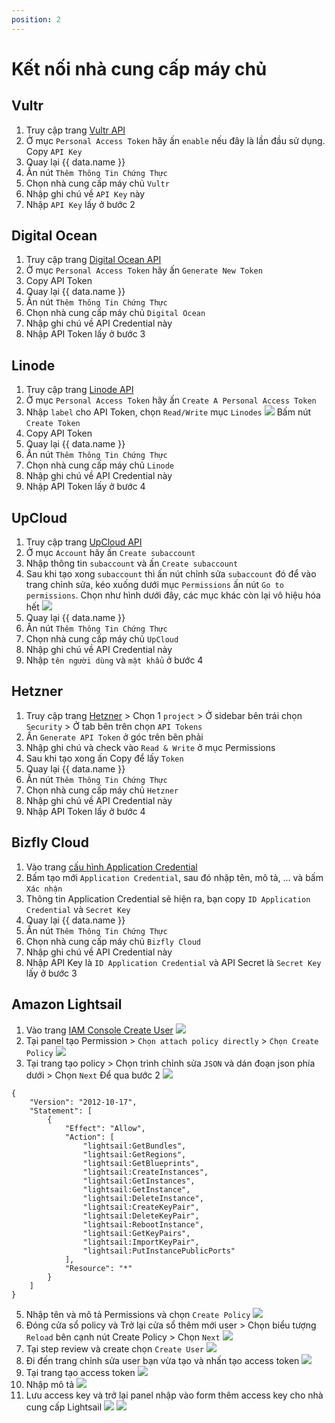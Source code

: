```yaml
---
position: 2
---
```


<script setup>
import { data } from '../../.vitepress/config.data.ts'
</script>

# Kết nối nhà cung cấp máy chủ

## Vultr

1. Truy cập trang [Vultr API](https://my.vultr.com/settings/#settingsapi)
2. Ở mục `Personal Access Token` hãy ấn `enable` nếu đây là lần đầu sử dụng. Copy `API Key`
3. Quay lại <a :href="data.url + '/user/vps'" target="_blank">{{ data.name }}</a>
4. Ấn nút `Thêm Thông Tin Chứng Thực`
5. Chọn nhà cung cấp máy chủ `Vultr`
6. Nhập ghi chú về `API Key` này
7. Nhập `API Key` lấy ở bước 2

## Digital Ocean

1. Truy cập trang [Digital Ocean API](https://cloud.digitalocean.com/account/api/tokens)
2. Ở mục `Personal Access Token` hãy ấn `Generate New Token`
3. Copy API Token
4. Quay lại <a :href="data.url + '/user/vps'" target="_blank">{{ data.name }}</a>
5. Ấn nút `Thêm Thông Tin Chứng Thực`
6. Chọn nhà cung cấp máy chủ `Digital Ocean`
7. Nhập ghi chú về API Credential này
8. Nhập API Token lấy ở bước 3

## Linode

1. Truy cập trang [Linode API](https://cloud.linode.com/profile/tokens)
2. Ở mục `Personal Access Token` hãy ấn `Create A Personal Access Token`
3. Nhập `label` cho API Token, chọn `Read/Write` mục `Linodes`
   ![](<../../images/connect-server-provider/Screenshot 2024-03-25 at 8.34.43.png>)
   Bấm nút `Create Token`
4. Copy API Token
5. Quay lại <a :href="data.url + '/user/vps'" target="_blank">{{ data.name }}</a>
6. Ấn nút `Thêm Thông Tin Chứng Thực`
7. Chọn nhà cung cấp máy chủ `Linode`
8. Nhập ghi chú về API Credential này
9. Nhập API Token lấy ở bước 4

## UpCloud

1. Truy cập trang [UpCloud API](https://hub.upcloud.com/people/accounts)
2. Ở mục `Account` hãy ấn `Create subaccount`
3. Nhập thông tin `subaccount` và ấn `Create subaccount`
4. Sau khi tạo xong `subaccount` thì ấn nút chỉnh sửa `subaccount` đó để vào trang chỉnh sửa, kéo xuống dưới mục `Permissions` ấn nút `Go to permissions`.
   Chọn như hình dưới đây, các mục khác còn lại vô hiệu hóa hết
   ![](<../../images/connect-server-provider/Screenshot 2024-03-25 at 8.44.25.png>)
5. Quay lại <a :href="data.url + '/user/vps'" target="_blank">{{ data.name }}</a>
6. Ấn nút `Thêm Thông Tin Chứng Thực`
7. Chọn nhà cung cấp máy chủ `UpCloud`
8. Nhập ghi chú về API Credential này
9. Nhập `tên người dùng` và `mật khẩu` ở bước 4

## Hetzner

1. Truy cập trang [Hetzner](https://console.hetzner.cloud/projects) > Chọn 1 `project` > Ở sidebar bên trái chọn `Security` > Ở tab bên trên chọn `API Tokens`
2. Ấn `Generate API Token` ở góc trên bên phải
3. Nhập ghi chú và check vào `Read & Write` ở mục Permissions
4. Sau khi tạo xong ấn Copy để lấy `Token`
5. Quay lại <a :href="data.url + '/user/vps'" target="_blank">{{ data.name }}</a>
6. Ấn nút `Thêm Thông Tin Chứng Thực`
7. Chọn nhà cung cấp máy chủ `Hetzner`
8. Nhập ghi chú về API Credential này
9. Nhập API Token lấy ở bước 4

## Bizfly Cloud

1. Vào trang [cấu hình Application Credential](https://manage.bizflycloud.vn/account/configuration/credential)
2. Bấm tạo mới `Application Credential`, sau đó nhập tên, mô tả, ... và bấm `Xác nhận`
3. Thông tin Application Credential sẽ hiện ra, bạn copy `ID Application Credential` và `Secret Key`
4. Quay lại <a :href="data.url + '/user/vps'" target="_blank">{{ data.name }}</a>
5. Ấn nút `Thêm Thông Tin Chứng Thực`
6. Chọn nhà cung cấp máy chủ `Bizfly Cloud`
7. Nhập ghi chú về API Credential này
8. Nhập API Key là `ID Application Credential` và API Secret là `Secret Key` lấy ở bước 3

## Amazon Lightsail

1. Vào trang [IAM Console Create User](https://us-east-1.console.aws.amazon.com/iam/home#/users/create)
   ![](../../images/connect-server-provider/lightsail-create-user.png)
2. Tại panel tạo Permission > `Chọn attach policy directly` > `Chọn Create Policy`
   ![](../../images/connect-server-provider/lightsail-policy.png)
3. Tại trang tạo policy > Chọn trình chỉnh sửa `JSON` và dán đoạn json phía dưới > Chọn `Next` Để qua bước 2
   ![](../../images/connect-server-provider/lightsail-policy-permission.png)

```
{
	"Version": "2012-10-17",
	"Statement": [
		{
			"Effect": "Allow",
			"Action": [
				"lightsail:GetBundles",
				"lightsail:GetRegions",
				"lightsail:GetBlueprints",
				"lightsail:CreateInstances",
				"lightsail:GetInstances",
				"lightsail:GetInstance",
				"lightsail:DeleteInstance",
				"lightsail:CreateKeyPair",
				"lightsail:DeleteKeyPair",
				"lightsail:RebootInstance",
				"lightsail:GetKeyPairs",
				"lightsail:ImportKeyPair",
				"lightsail:PutInstancePublicPorts"
			],
			"Resource": "*"
		}
	]
}
```

5. Nhập tên và mô tả Permissions và chọn `Create Policy`
   ![](../../images/connect-server-provider/lightsail-policy-name.png)
6. Đóng cửa sổ policy và Trở lại cửa sổ thêm mới user > Chọn biểu tượng `Reload` bên cạnh nút Create Policy > Chọn `Next`
   ![](../../images/connect-server-provider/lightsail-done-attach-permission.png)
7. Tại step review và create chọn `Create User`
   ![](../../images/connect-server-provider/lightsail-review-create-user.png)
8. Đi đến trang chỉnh sửa user bạn vừa tạo và nhấn tạo access token
   ![](../../images/connect-server-provider/lightsail-create-accesskey.png)
9. Tại trang tạo access token
   ![](../../images/connect-server-provider/lightsail-best-accesskey.png)
10. Nhập mô tả
    ![](../../images/connect-server-provider/lightsail-accesskey-description.png)
11. Lưu access key và trở lại panel nhập vào form thêm access key cho nhà cung cấp Lightsail
    ![](../../images/connect-server-provider/lightsail-accesskey-retrieve.png)
    ![](../../images/connect-server-provider/lightsail-provider-credential-form.png)
